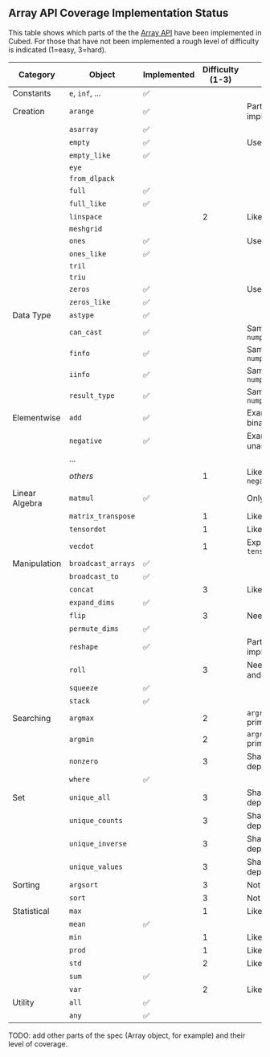 ## Array API Coverage Implementation Status

This table shows which parts of the the [Array API](https://data-apis.org/array-api/latest/API_specification/index.html) have been implemented in Cubed. For those that have not been implemented a rough level of difficulty is indicated (1=easy, 3=hard).

| Category       | Object             | Implemented        | Difficulty (1-3) | Notes                        |
| -------------- | ------------------ | ------------------ | ---------------- | ---------------------------- |
| Constants      | `e`, `inf`, ...    | :white_check_mark: |                  |                              |
| Creation       | `arange`           | :white_check_mark: |                  | Partial implementation       |
|                | `asarray`          | :white_check_mark: |                  |                              |
|                | `empty`            | :white_check_mark: |                  | Uses `full`                  |
|                | `empty_like`       | :white_check_mark: |                  |                              |
|                | `eye`              |                    |                  |                              |
|                | `from_dlpack`      |                    |                  |                              |
|                | `full`             | :white_check_mark: |                  |                              |
|                | `full_like`        | :white_check_mark: |                  |                              |
|                | `linspace`         |                    | 2                | Like `arange`                |
|                | `meshgrid`         |                    |                  |                              |
|                | `ones`             | :white_check_mark: |                  | Uses `full`                  |
|                | `ones_like`        | :white_check_mark: |                  |                              |
|                | `tril`             |                    |                  |                              |
|                | `triu`             |                    |                  |                              |
|                | `zeros`            | :white_check_mark: |                  | Uses `full`                  |
|                | `zeros_like`       | :white_check_mark: |                  |                              |
| Data Type      | `astype`           | :white_check_mark: |                  |                              |
|                | `can_cast`         | :white_check_mark: |                  | Same as `numpy.array_api`    |
|                | `finfo`            | :white_check_mark: |                  | Same as `numpy.array_api`    |
|                | `iinfo`            | :white_check_mark: |                  | Same as `numpy.array_api`    |
|                | `result_type`      | :white_check_mark: |                  | Same as `numpy.array_api`    |
| Elementwise    | `add`              | :white_check_mark: |                  | Example of a binary function |
|                | `negative`         | :white_check_mark: |                  | Example of a unary function  |
|                | ...                |                    |                  |                              |
|                | _others_           |                    | 1                | Like `add` or `negative`     |
| Linear Algebra | `matmul`           | :white_check_mark: |                  | Only 2D case                 |
|                | `matrix_transpose` |                    | 1                | Like Dask                    |
|                | `tensordot`        |                    | 1                | Like Dask                    |
|                | `vecdot`           |                    | 1                | Express using `tensordot`    |
| Manipulation   | `broadcast_arrays` | :white_check_mark: |                  |                              |
|                | `broadcast_to`     | :white_check_mark: |                  |                              |
|                | `concat`           |                    | 3                | Like `stack`                 |
|                | `expand_dims`      | :white_check_mark: |                  |                              |
|                | `flip`             |                    | 3                | Needs indexing               |
|                | `permute_dims`     | :white_check_mark: |                  |                              |
|                | `reshape`          | :white_check_mark: |                  | Partial implementation       |
|                | `roll`             |                    | 3                | Needs `concat` and `reshape` |
|                | `squeeze`          | :white_check_mark: |                  |                              |
|                | `stack`            | :white_check_mark: |                  |                              |
| Searching      | `argmax`           |                    | 2                | `argreduction` primitive     |
|                | `argmin`           |                    | 2                | `argreduction` primitive     |
|                | `nonzero`          |                    | 3                | Shape is data dependent      |
|                | `where`            | :white_check_mark: |                  |                              |
| Set            | `unique_all`       |                    | 3                | Shape is data dependent      |
|                | `unique_counts`    |                    | 3                | Shape is data dependent      |
|                | `unique_inverse`   |                    | 3                | Shape is data dependent      |
|                | `unique_values`    |                    | 3                | Shape is data dependent      |
| Sorting        | `argsort`          |                    | 3                | Not in Dask                  |
|                | `sort`             |                    | 3                | Not in Dask                  |
| Statistical    | `max`              |                    | 1                | Like `sum`                   |
|                | `mean`             | :white_check_mark: |                  |                              |
|                | `min`              |                    | 1                | Like `sum`                   |
|                | `prod`             |                    | 1                | Like `sum`                   |
|                | `std`              |                    | 2                | Like `mean`                  |
|                | `sum`              | :white_check_mark: |                  |                              |
|                | `var`              |                    | 2                | Like `mean`                  |
| Utility        | `all`              | :white_check_mark: |                  |                              |
|                | `any`              | :white_check_mark: |                  |                              |

TODO: add other parts of the spec (Array object, for example) and their level of coverage.
